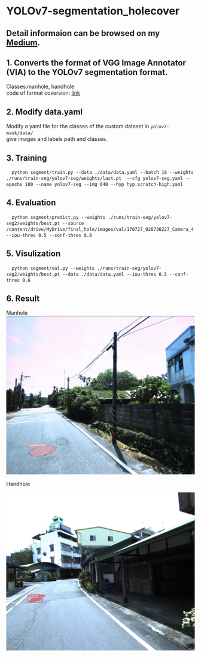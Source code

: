 # YOLOv7-segmentation_holecover
  ## Detail informaion can be browsed on my [Medium](https://medium.com/@fearless_fusion_snake_755/yolov7-instance-segmentation-%E8%A8%93%E7%B7%B4%E6%95%99%E5%AD%B8-3b9059aafe8a).
  ## 1. Converts the format of VGG Image Annotator (VIA) to the YOLOv7 segmentation format.
  Classes:manhole, handhole   
  code of format coversion: [link](https://github.com/yichun-hub/VIA-format-to-YOLOv7-seg)

  ## 2. Modify data.yaml
  Modify a yaml file for the classes of the custom dataset in `yolov7-mask/data/`   
  give images and labels path and classes.

  ## 3. Training
      python segment/train.py --data ./data/data.yaml --batch 16 --weights ./runs/train-seg/yolov7-seg/weights/last.pt  --cfg yolov7-seg.yaml --epochs 100 --name yolov7-seg --img 640 --hyp hyp.scratch-high.yaml
      
  ## 4. Evaluation
      python segment/predict.py --weights ./runs/train-seg/yolov7-seg2/weights/best.pt --source /content/drive/MyDrive/final_hole/images/val/170727_020736227_Camera_4.jpg --iou-thres 0.5 --conf-thres 0.6
      
  ## 5. Visulization  
      python segment/val.py --weights ./runs/train-seg/yolov7-seg2/weights/best.pt --data ./data/data.yaml --iou-thres 0.5 --conf-thres 0.6
      
  ## 6. Result
 
  Manhole
  ![image](https://github.com/yichun-hub/YOLOv7-segmentation_holecover/blob/main/result/200724_023433016_Camera_2.jpg)
  
  Handhole
  
  ![image](https://github.com/yichun-hub/YOLOv7-segmentation_holecover/blob/main/result/200707_033718669_Camera_1.jpg)
